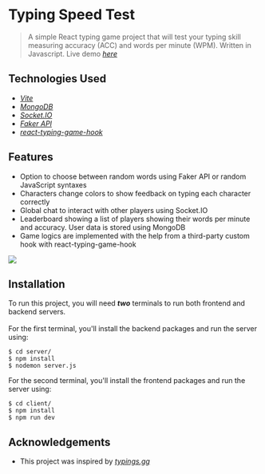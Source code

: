 # Typing Speed Test
> A simple React typing game project that will test your typing skill measuring accuracy (ACC) and words per minute (WPM). Written in Javascript.
> Live demo [_here_](http://typingspeed-test.com/)

## Technologies Used
- [_Vite_](https://vitejs.dev/)
- [_MongoDB_](https://www.mongodb.com/)
- [_Socket.IO_](https://socket.io/)
- [_Faker API_](https://fakerjs.dev/)
- [_react-typing-game-hook_](https://www.npmjs.com/package/react-typing-game-hook)

## Features
* Option to choose between random words using Faker API or random JavaScript syntaxes
* Characters change colors to show feedback on typing each character correctly
* Global chat to interact with other players using Socket.IO
* Leaderboard showing a list of players showing their words per minute and accuracy. User data is stored using MongoDB
* Game logics are implemented with the help from a third-party custom hook with react-typing-game-hook

![](https://i.imgur.com/CidjJpV.gif)

## Installation
To run this project, you will need <b><i>two</i></b> terminals to run both frontend and backend servers.
<br />
<br />
For the first terminal, you'll install the backend packages and run the server using:
```
$ cd server/
$ npm install
$ nodemon server.js
```
For the second terminal, you'll install the frontend packages and run the server using:
```
$ cd client/
$ npm install
$ npm run dev
```
## Acknowledgements
* This project was inspired by [_typings.gg_](https://typings.gg)
